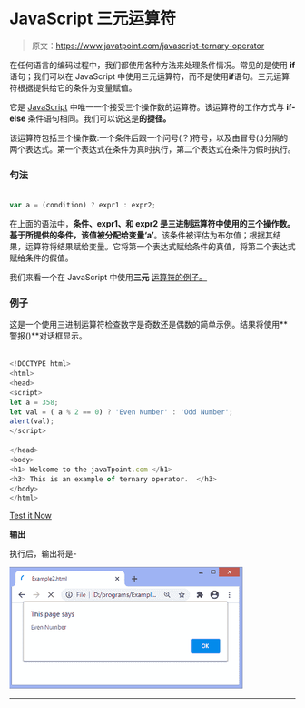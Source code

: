 # JavaScript 三元运算符

> 原文：<https://www.javatpoint.com/javascript-ternary-operator>

在任何语言的编码过程中，我们都使用各种方法来处理条件情况。常见的是使用 **if** 语句；我们可以在 JavaScript 中使用三元运算符，而不是使用**if**语句。三元运算符根据提供给它的条件为变量赋值。

它是 [JavaScript](https://www.javatpoint.com/javascript-tutorial) 中唯一一个接受三个操作数的运算符。该运算符的工作方式与 **if-else** 条件语句相同。我们可以说这是**的捷径。**

该运算符包括三个操作数:一个条件后跟一个问号(？)符号，以及由冒号(:)分隔的两个表达式。第一个表达式在条件为真时执行，第二个表达式在条件为假时执行。

### 句法

```js

var a = (condition) ? expr1 : expr2;

```

在上面的语法中，**条件、expr1、**和 **expr2** 是三进制运算符中使用的三个操作数。基于所提供的条件，该值被分配给变量**‘a’**。该条件被评估为布尔值；根据其结果，运算符将结果赋给变量。它将第一个表达式赋给条件的真值，将第二个表达式赋给条件的假值。

我们来看一个在 JavaScript 中使用**三元** [运算符的例子。](https://www.javatpoint.com/javascript-operators)

### 例子

这是一个使用三进制运算符检查数字是奇数还是偶数的简单示例。结果将使用**警报()**对话框显示。

```js

<!DOCTYPE html>
<html>
<head>
<script>
let a = 358;
let val = ( a % 2 == 0) ? 'Even Number' : 'Odd Number';
alert(val);
</script>

</head>
<body>
<h1> Welcome to the javaTpoint.com </h1>
<h3> This is an example of ternary operator.  </h3>
</body>
</html>

```

[Test it Now](https://www.javatpoint.com/oprweb/test.jsp?filename=javascript-ternary-operator1)

**输出**

执行后，输出将是-

![JavaScript ternary operator](img/ca4d9ac3cc8ec6cc43a0a336a5551d6e.png)

* * *